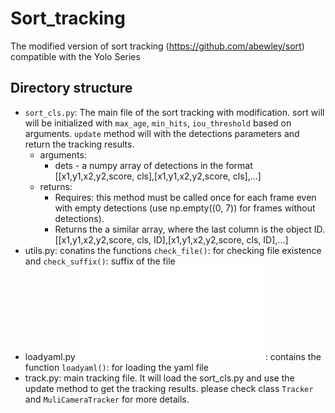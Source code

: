 # Sort_tracking
The modified version of sort tracking (https://github.com/abewley/sort) compatible with the Yolo Series
## Directory structure
- `sort_cls.py`: The main file of the sort tracking with modification. sort will will be initialized with `max_age`, `min_hits`, `iou_threshold` based on arguments. `update` method will with the detections parameters and return the tracking results.
    - arguments:
        - dets - a numpy array of detections in the format [[x1,y1,x2,y2,score, cls],[x1,y1,x2,y2,score, cls],...]
    - returns:
        - Requires: this method must be called once for each frame even with empty detections (use np.empty((0, 7)) for frames without detections).
        - Returns the a similar array, where the last column is the object ID. [[x1,y1,x2,y2,score, cls, ID],[x1,y1,x2,y2,score, cls, ID],...]
- utils.py: conatins the functions `check_file()`: for checking file existence and `check_suffix()`: suffix of the file
- loadyaml.py ![Alt Text](loadyaml.py): contains the function `loadyaml()`: for loading the yaml file
- track.py: main tracking file. It will load the sort_cls.py and use the update method to get the tracking results. please check class `Tracker` and `MuliCameraTracker` for more details.

